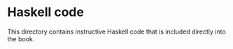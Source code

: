 # Haskell code

This directory contains instructive Haskell code that is included
directly into the book.
